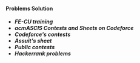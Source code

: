 #### Problems Solution

- ***FE-CU training***
- ***acmASCIS Contests and Sheets on Codeforce***
- ***Codeforce's contests***
- ***Assuit's sheet***
- ***Public contests***
- ***Hackerrank problems***